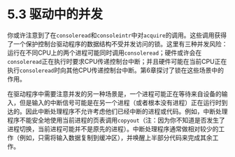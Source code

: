# 5.3 驱动中的并发

你或许注意到了在`consoleread`和`consoleintr`中对`acquire`的调用。这些调用获得了一个保护控制台驱动程序的数据结构不受并发访问的锁。这里有三种并发风险：运行在不同CPU上的两个进程可能同时调用`consoleread`；硬件或许会在`consoleread`正在执行时要求CPU传递控制台中断；并且硬件可能在当前CPU正在执行`consoleread`时向其他CPU传递控制台中断。第6章探讨了锁在这些场景中的作用。

在驱动程序中需要注意并发的另一种场景是，一个进程可能正在等待来自设备的输入，但是输入的中断信号可能是在另一个进程（或者根本没有进程）正在运行时到达的。因此中断处理程序不允许考虑他们已经中断的进程或代码。例如，中断处理程序不能安全地使用当前进程的页表调用`copyout`（注：因为你不知道是否发生了进程切换，当前进程可能并不是原先的进程）。中断处理程序通常做相对较少的工作（例如，只需将输入数据复制到缓冲区），并唤醒上半部分代码来完成其余工作。

